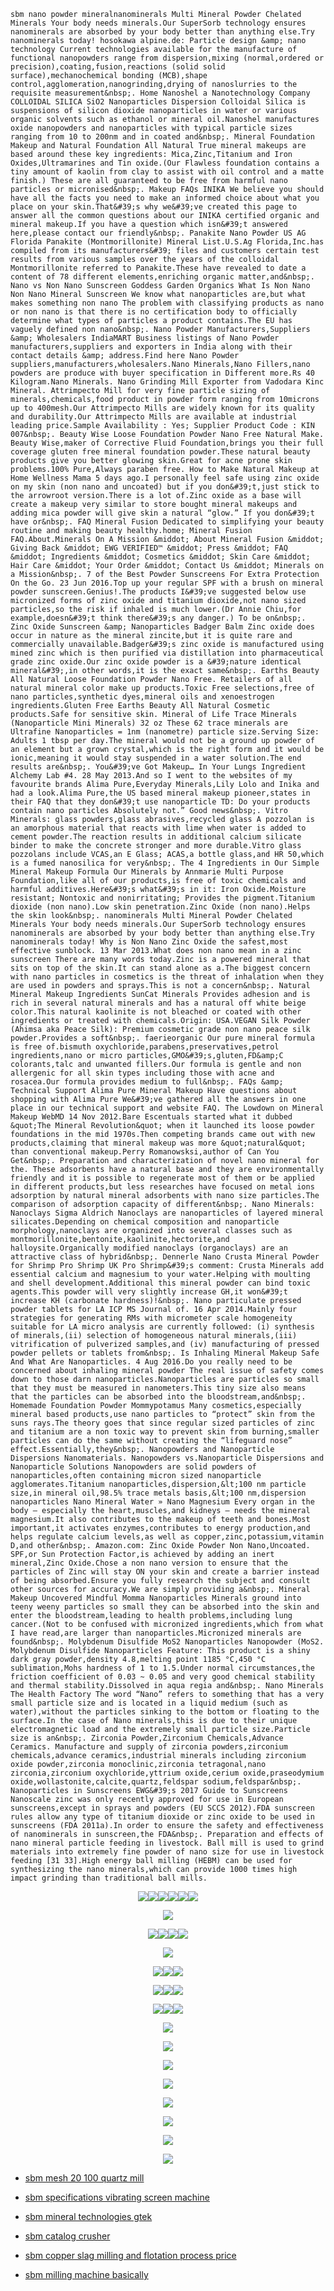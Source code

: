 
```
sbm nano powder mineralnanominerals Multi Mineral Powder Chelated Minerals Your body needs minerals.Our SuperSorb technology ensures nanominerals are absorbed by your body better than anything else.Try nanominerals today! hosokawa alpine.de: Particle design &amp; nano technology Current technologies available for the manufacture of functional nanopowders range from dispersion,mixing (normal,ordered or precision),coating,fusion,reactions (solid solid surface),mechanochemical bonding (MCB),shape control,agglomeration,nanogrinding,drying of nanoslurries to the requisite measurement&nbsp;. Home Nanoshel a Nanotechnology Company COLLOIDAL SILICA SiO2 Nanoparticles Dispersion Colloidal Silica is suspensions of silicon dioxide nanoparticles in water or various organic solvents such as ethanol or mineral oil.Nanoshel manufactures oxide nanopowders and nanoparticles with typical particle sizes ranging from 10 to 200nm and in coated and&nbsp;. Mineral Foundation Makeup and Natural Foundation All Natural True mineral makeups are based around these key ingredients: Mica,Zinc,Titanium and Iron Oxides,Ultramarines and Tin oxide.(Our Flawless foundation contains a tiny amount of kaolin from clay to assist with oil control and a matte finish.) These are all guaranteed to be free from harmful nano particles or micronised&nbsp;. Makeup FAQs INIKA We believe you should have all the facts you need to make an informed choice about what you place on your skin.That&#39;s why we&#39;ve created this page to answer all the common questions about our INIKA certified organic and mineral makeup.If you have a question which isn&#39;t answered here,please contact our friendly&nbsp;. Panakite Nano Powder US AG Florida Panakite (Montmorillonite) Mineral List.U.S.Ag Florida,Inc.has compiled from its manufacturers&#39; files and customers certain test results from various samples over the years of the colloidal Montmorillonite referred to Panakite.These have revealed to date a content of 78 different elements,enriching organic matter,and&nbsp;. Nano vs Non Nano Sunscreen Goddess Garden Organics What Is Non Nano Non Nano Mineral Sunscreen We know what nanoparticles are,but what makes something non nano The problem with classifying products as nano or non nano is that there is no certification body to officially determine what types of particles a product contains.The EU has vaguely defined non nano&nbsp;. Nano Powder Manufacturers,Suppliers &amp; Wholesalers IndiaMART Business listings of Nano Powder manufacturers,suppliers and exporters in India along with their contact details &amp; address.Find here Nano Powder suppliers,manufacturers,wholesalers.Nano Minerals,Nano Fillers,nano powders are produce with buyer specification in Different more.Rs 40 Kilogram.Nano Minerals. Nano Grinding Mill Exporter from Vadodara Kinc Mineral. Attrimpecto Mill for very fine particle sizing of minerals,chemicals,food product in powder form ranging from 10microns up to 400mesh.Our Attrimpecto Mills are widely known for its quality and durability.Our Attrimpecto Mills are available at industrial leading price.Sample Availability : Yes; Supplier Product Code : KIN 007&nbsp;. Beauty Wise Loose Foundation Powder Nano Free Natural Make. Beauty Wise,maker of Corrective Fluid Foundation,brings you their full coverage gluten free mineral foundation powder.These natural beauty products give you better glowing skin.Great for acne prone skin problems.100% Pure,Always paraben free. How to Make Natural Makeup at Home Wellness Mama 5 days ago.I personally feel safe using zinc oxide on my skin (non nano and uncoated) but if you don&#39;t,just stick to the arrowroot version.There is a lot of.Zinc oxide as a base will create a makeup very similar to store bought mineral makeups and adding mica powder will give skin a natural “glow.” If you don&#39;t have or&nbsp;. FAQ Mineral Fusion Dedicated to simplifying your beauty routine and making beauty healthy.home; Mineral Fusion FAQ.About.Minerals On A Mission &middot; About Mineral Fusion &middot; Giving Back &middot; EWG VERIFIED™ &middot; Press &middot; FAQ &middot; Ingredients &middot; Cosmetics &middot; Skin Care &middot; Hair Care &middot; Your Order &middot; Contact Us &middot; Minerals on a Mission&nbsp;. 7 of the Best Powder Sunscreens For Extra Protection On the Go. 23 Jun 2016.Top up your regular SPF with a brush on mineral powder sunscreen.Genius!.The products I&#39;ve suggested below use micronized forms of zinc oxide and titanium dioxide,not nano sized particles,so the risk if inhaled is much lower.(Dr Annie Chiu,for example,doesn&#39;t think there&#39;s any danger.) To be on&nbsp;. Zinc Oxide Sunscreen &amp; Nanoparticles Badger Balm Zinc oxide does occur in nature as the mineral zincite,but it is quite rare and commercially unavailable.Badger&#39;s zinc oxide is manufactured using mined zinc which is then purified via distillation into pharmaceutical grade zinc oxide.Our zinc oxide powder is a &#39;nature identical mineral&#39;,in other words,it is the exact same&nbsp;. Earths Beauty All Natural Loose Foundation Powder Nano Free. Retailers of all natural mineral color make up products.Toxic Free selections,free of nano particles,synthetic dyes,mineral oils and xenoestrogen ingredients.Gluten Free Earths Beauty All Natural Cosmetic products.Safe for sensitive skin. Mineral of Life Trace Minerals (Nanoparticle Mini Minerals) 32 oz These 62 trace minerals are Ultrafine Nanoparticles = 1nm (nanometre) particle size.Serving Size: Adults 1 tbsp per day.The mineral would not be a ground up powder of an element but a grown crystal,which is the right form and it would be ionic,meaning it would stay suspended in a water solution.The end results are&nbsp;. You&#39;ve Got Makeup… In Your Lungs Ingredient Alchemy Lab #4. 28 May 2013.And so I went to the websites of my favourite brands Alima Pure,Everyday Minerals,Lily Lolo and Inika and had a look.Alima Pure,the US based mineral makeup pioneer,states in their FAQ that they don&#39;t use nanoparticle TD: Do your products contain nano particles Absolutely not.” Good news&nbsp;. Vitro Minerals: glass powders,glass abrasives,recycled glass A pozzolan is an amorphous material that reacts with lime when water is added to cement powder.The reaction results in additional calcium silicate binder to make the concrete stronger and more durable.Vitro glass pozzolans include VCAS,an E Glass; ACAS,a bottle glass,and HR 50,which is a fumed nanosilica for very&nbsp;. The 4 Ingredients in Our Simple Mineral Makeup Formula Our Minerals by Annmarie Multi Purpose Foundation,like all of our products,is free of toxic chemicals and harmful additives.Here&#39;s what&#39;s in it: Iron Oxide.Moisture resistant; Nontoxic and nonirritating; Provides the pigment.Titanium dioxide (non nano).Low skin penetration.Zinc Oxide (non nano).Helps the skin look&nbsp;. nanominerals Multi Mineral Powder Chelated Minerals Your body needs minerals.Our SuperSorb technology ensures nanominerals are absorbed by your body better than anything else.Try nanominerals today! Why is Non Nano Zinc Oxide the safest,most effective sunblock. 13 Mar 2013.What does non nano mean in a zinc sunscreen There are many words today.Zinc is a powered mineral that sits on top of the skin.It can stand alone as a.The biggest concern with nano particles in cosmetics is the threat of inhalation when they are used in powders and sprays.This is not a concern&nbsp;. Natural Mineral Makeup Ingredients SunCat Minerals Provides adhesion and is rich in several natural minerals and has a natural off white beige color.This natural kaolinite is not bleached or coated with other ingredients or treated with chemicals.Origin: USA.VEGAN Silk Powder (Ahimsa aka Peace Silk): Premium cosmetic grade non nano peace silk powder.Provides a soft&nbsp;. faerieorganic Our pure mineral formula is free of.bismuth oxychloride,parabens,preservatives,petrol ingredients,nano or micro particles,GMO&#39;s,gluten,FD&amp;C colorants,talc and unwanted fillers.Our formula is gentle and non allergenic for all skin types including those with acne and rosacea.Our formula provides medium to full&nbsp;. FAQs &amp; Technical Support Alima Pure Mineral Makeup Have questions about shopping with Alima Pure We&#39;ve gathered all the answers in one place in our technical support and website FAQ. The Lowdown on Mineral Makeup WebMD 14 Nov 2012.Bare Escentuals started what it dubbed &quot;The Mineral Revolution&quot; when it launched its loose powder foundations in the mid 1970s.Then competing brands came out with new products,claiming that mineral makeup was more &quot;natural&quot; than conventional makeup.Perry Romanowsksi,author of Can You Get&nbsp;. Preparation and characterization of novel nano mineral for the. These adsorbents have a natural base and they are environmentally friendly and it is possible to regenerate most of them or be applied in different products,but less researches have focused on metal ions adsorption by natural mineral adsorbents with nano size particles.The comparison of adsorption capacity of different&nbsp;. Nano Minerals: Nanoclays Sigma Aldrich Nanoclays are nanoparticles of layered mineral silicates.Depending on chemical composition and nanoparticle morphology,nanoclays are organized into several classes such as montmorillonite,bentonite,kaolinite,hectorite,and halloysite.Organically modified nanoclays (organoclays) are an attractive class of hybrid&nbsp;. Dennerle Nano Crusta Mineral Powder for Shrimp Pro Shrimp UK Pro Shrimp&#39;s comment: Crusta Minerals add essential calcium and magnesium to your water.Helping with moulting and shell development.Additional this mineral powder can bind toxic agents.This powder will very slightly increase GH,it won&#39;t increase KH (carbonate hardness)!&nbsp;. Nano particulate pressed powder tablets for LA ICP MS Journal of. 16 Apr 2014.Mainly four strategies for generating RMs with micrometer scale homogeneity suitable for LA micro analysis are currently followed: (i) synthesis of minerals,(ii) selection of homogeneous natural minerals,(iii) vitrification of pulverized samples,and (iv) manufacturing of pressed powder pellets or tablets from&nbsp;. Is Inhaling Mineral Makeup Safe And What Are Nanoparticles. 4 Aug 2016.Do you really need to be concerned about inhaling mineral powder The real issue of safety comes down to those darn nanoparticles.Nanoparticles are particles so small that they must be measured in nanometers.This tiny size also means that the particles can be absorbed into the bloodstream,and&nbsp;. Homemade Foundation Powder Mommypotamus Many cosmetics,especially mineral based products,use nano particles to “protect” skin from the suns rays.The theory goes that since regular sized particles of zinc and titanium are a non toxic way to prevent skin from burning,smaller particles can do the same without creating the “lifeguard nose” effect.Essentially,they&nbsp;. Nanopowders and Nanoparticle Dispersions Nanomaterials. Nanopowders vs.Nanoparticle Dispersions and Nanoparticle Solutions Nanopowders are solid powders of nanoparticles,often containing micron sized nanoparticle agglomerates.Titanium nanoparticles,dispersion,&lt;100 nm particle size,in mineral oil,98.5% trace metals basis,&lt;100 nm,dispersion nanoparticles Nano Mineral Water » Nano Magnesium Every organ in the body — especially the heart,muscles,and kidneys — needs the mineral magnesium.It also contributes to the makeup of teeth and bones.Most important,it activates enzymes,contributes to energy production,and helps regulate calcium levels,as well as copper,zinc,potassium,vitamin D,and other&nbsp;. Amazon.com: Zinc Oxide Powder Non Nano,Uncoated. SPF,or Sun Protection Factor,is achieved by adding an inert mineral,Zinc Oxide.Chose a non nano version to ensure that the particles of Zinc will stay ON your skin and create a barrier instead of being absorbed.Ensure you fully research the subject and consult other sources for accuracy.We are simply providing a&nbsp;. Mineral Makeup Uncovered Mindful Momma Nanoparticles Minerals ground into teeny weeny particles so small they can be absorbed into the skin and enter the bloodstream,leading to health problems,including lung cancer.(Not to be confused with micronized ingredients,which from what I have read,are larger than nanoparticles.Micronized minerals are found&nbsp;. Molybdenum Disulfide MoS2 Nanoparticles Nanopowder (MoS2. Molybdenum Disulfide Nanoparticles Feature: This product is a shiny dark gray powder,density 4.8,melting point 1185 °C,450 °C sublimation,Mohs hardness of 1 to 1.5.Under normal circumstances,the friction coefficient of 0.03 ~ 0.05 and very good chemical stability and thermal stability.Dissolved in aqua regia and&nbsp;. Nano Minerals The Health Factory The word “Nano” refers to something that has a very small particle size and is located in a liquid medium (such as water),without the particles sinking to the bottom or floating to the surface.In the case of Nano minerals,this is due to their unique electromagnetic load and the extremely small particle size.Particle size is an&nbsp;. Zirconia Powder,Zirconium Chemicals,Advance Ceramics. Manufacture and supply of zirconia powders,zirconium chemicals,advance ceramics,industrial minerals including zirconium oxide powder,zirconia monoclinic,zirconia tetragonal,nano zirconia,zirconium oxychloride,yttrium oxide,cerium oxide,praseodymium oxide,wollastonite,calcite,quartz,feldspar sodium,feldspar&nbsp;. Nanoparticles in Sunscreens EWG&#39;s 2017 Guide to Sunscreens Nanoscale zinc was only recently approved for use in European sunscreens,except in sprays and powders (EU SCCS 2012).FDA sunscreen rules allow any type of titanium dioxide or zinc oxide to be used in sunscreens (FDA 2011a).In order to ensure the safety and effectiveness of nanominerals in sunscreen,the FDA&nbsp;. Preparation and effects of nano mineral particle feeding in livestock. Ball mill is used to grind materials into extremely fine powder of nano size for use in livestock feeding [31 33].High energy ball milling (HEBM) can be used for synthesizing the nano minerals,which can provide 1000 times high impact grinding than traditional ball mills. 
```

<div align="center">
  
<a rel="nofollow" href="https://m.shibang-china.com?f=github&k=sbm+nano+powder+mineral"><img src="https://static.shibang-china.com/en/l.png"></a><img src="https://static.shibang-china.com/en/hw.png"><a rel="nofollow" href="https://m.shibang-china.com/product/?f=github&k=sbm+nano+powder+mineral"><img src="https://static.shibang-china.com/en/p.png"></a><a rel="nofollow" href="https://m.shibang-china.com/cases/?f=github&k=sbm+nano+powder+mineral"><img src="https://static.shibang-china.com/en/c.png"></a><a rel="nofollow" href="https://m.shibang-china.com/news/?f=github&k=sbm+nano+powder+mineral"><img src="https://static.shibang-china.com/en/n.png"></a><a rel="nofollow" href="https://m.shibang-china.com?f=github&k=sbm+nano+powder+mineral"><img src="https://static.shibang-china.com/en/m.png"></a>

<a rel="nofollow" href="https://m.shibang-china.com/product/?f=github&k=sbm+nano+powder+mineral"><img src="https://static.shibang-china.com/en/b.jpg"></a>
  
<a rel="nofollow" href="https://m.shibang-china.com/solution-aggregate.html?f=github&k=sbm+nano+powder+mineral"><img src="https://static.shibang-china.com/en/a.jpg"></a><a rel="nofollow" href="https://m.shibang-china.com/solution-mine.html?f=github&k=sbm+nano+powder+mineral"><img src="https://static.shibang-china.com/en/m.jpg"></a><a rel="nofollow" href="https://m.shibang-china.com/solution-mill.html?f=github&k=sbm+nano+powder+mineral"><img src="https://static.shibang-china.com/en/g.jpg"></a><a rel="nofollow" href="https://m.shibang-china.com/solution-epc.html?f=github&k=sbm+nano+powder+mineral"><img src="https://static.shibang-china.com/en/e.jpg"></a>

<a rel="nofollow" href="https://m.shibang-china.com/product/?f=github&k=sbm+nano+powder+mineral"><img src="https://static.shibang-china.com/en/a-p.png"></a>

<a rel="nofollow" href="https://m.shibang-china.com/product/crusher/c6x.html?f=github&k=sbm+nano+powder+mineral"><img src="https://static.shibang-china.com/en/j.jpg"></a><a rel="nofollow" href="https://m.shibang-china.com/product/crusher/ci5x.html?f=github&k=sbm+nano+powder+mineral"><img src="https://static.shibang-china.com/en/i.jpg"></a><a rel="nofollow" href="https://m.shibang-china.com/product/crusher/hst.html?f=github&k=sbm+nano+powder+mineral"><img src="https://static.shibang-china.com/en/c.jpg"></a>

<a rel="nofollow" href="https://m.shibang-china.com/product/mill/mtw.html?f=github&k=sbm+nano+powder+mineral"><img src="https://static.shibang-china.com/en/mtw.jpg"></a><a rel="nofollow" href="https://m.shibang-china.com/product/mill/scm.html?f=github&k=sbm+nano+powder+mineral"><img src="https://static.shibang-china.com/en/scm.jpg"></a><a rel="nofollow" href="https://m.shibang-china.com/product/mill/lm.html?f=github&k=sbm+nano+powder+mineral"><img src="https://static.shibang-china.com/en/lm.jpg"></a>

<a rel="nofollow" href="https://m.shibang-china.com/product/sand/vsi6x.html?f=github&k=sbm+nano+powder+mineral"><img src="https://static.shibang-china.com/en/6x.jpg"></a><a rel="nofollow" href="https://m.shibang-china.com/product/sand/vu.html?f=github&k=sbm+nano+powder+mineral"><img src="https://static.shibang-china.com/en/vu.jpg"></a><a rel="nofollow" href="https://m.shibang-china.com/product/mobile/klun.html?f=github&k=sbm+nano+powder+mineral"><img src="https://static.shibang-china.com/en/k.jpg"></a>

<a rel="nofollow" href="https://m.shibang-china.com/cases/?f=github&k=sbm+nano+powder+mineral"><img src="https://static.shibang-china.com/en/case.png"></a>

<a rel="nofollow" href="https://m.shibang-china.com/cases/aggregate/202.html?f=github&k=sbm+nano+powder+mineral"><img src="https://static.shibang-china.com/en/c-1.jpg"></a>

<a rel="nofollow" href="https://m.shibang-china.com/cases/aggregate/203.html?f=github&k=sbm+nano+powder+mineral"><img src="https://static.shibang-china.com/en/c-2.jpg"></a>

<a rel="nofollow" href="https://m.shibang-china.com/cases/mill/123.html?f=github&k=sbm+nano+powder+mineral"><img src="https://static.shibang-china.com/en/c-3.jpg"></a>

<a rel="nofollow" href="https://m.shibang-china.com/contact_us.html?f=github&k=sbm+nano+powder+mineral"><img src="https://static.shibang-china.com/en/contact.png"></a>

<a rel="nofollow" href="https://swt.shibang-china.com/?f=github&k=sbm+nano+powder+mineral"><img src="https://static.shibang-china.com/en/chat.png"></a>

<a rel="nofollow" href="https://whatsapp.shibangsoft.com/WhatsApp.php?f=github&k=sbm+nano+powder+mineral"><img src="https://static.shibang-china.com/en/whatsapp.png"></a>

<a rel="nofollow" href="https://m.shibang-china.com/?f=github&k=sbm+nano+powder+mineral"><img src="https://static.shibang-china.com/en/website.png"></a>

</div>


* [sbm mesh 20 100 quartz mill](sbm%20mesh%2020%20100%20quartz%20mill.md)

* [sbm specifications vibrating screen machine](sbm%20specifications%20vibrating%20screen%20machine.md)

* [sbm mineral technologies gtek](sbm%20mineral%20technologies%20gtek.md)

* [sbm catalog crusher](sbm%20catalog%20crusher.md)

* [sbm copper slag milling and flotation process price](sbm%20copper%20slag%20milling%20and%20flotation%20process%20price.md)

* [sbm milling machine basically](sbm%20milling%20machine%20basically.md)
